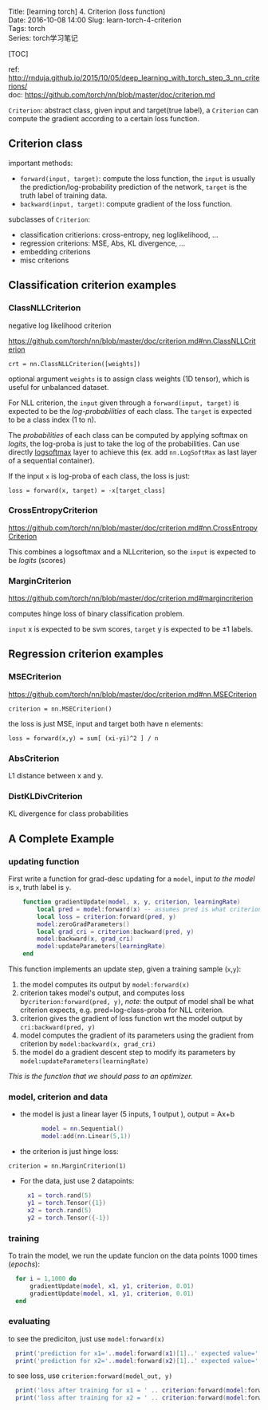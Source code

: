 Title: [learning torch] 4. Criterion (loss function)  
Date: 2016-10-08 14:00 
Slug:  learn-torch-4-criterion  
Tags: torch  
Series: torch学习笔记 
 
[TOC]
       
  
ref: <http://rnduja.github.io/2015/10/05/deep_learning_with_torch_step_3_nn_criterions/>   
doc: <https://github.com/torch/nn/blob/master/doc/criterion.md>   
  
``Criterion``: abstract class, given input and target(true label), a ``Criterion`` can compute the gradient according to a certain loss function.   
  
Criterion class  
---------------  
  
important methods:   
  
* ``forward(input, target)``: compute the loss function, the ``input`` is usually the prediction/log-probability prediction of the network, ``target`` is the truth label of training data.   
* ``backward(input, target)``: compute gradient of the loss function.   
  
  
subclasses of ``Criterion``:  
  
  
* classification critierions: cross-entropy, neg loglikelihood, ...  
* regression criterions: MSE, Abs, KL divergence, ...  
* embedding criterions  
* misc criterions  
  
  
Classification criterion examples  
---------------------------------  
  
### ClassNLLCriterion  
  
negative log likelihood criterion  
  
<https://github.com/torch/nn/blob/master/doc/criterion.md#nn.ClassNLLCriterion>  
  
``crt = nn.ClassNLLCriterion([weights])``  

optional argument ``weights`` is to assign class weights (1D tensor), which is useful for unbalanced dataset.   
  
For NLL criterion, the ``input`` given through a ``forward(input, target)`` is expected to be the *log-probabilities* of each class. The ``target`` is expected to be a class index (1 to n).   
  
The *probabilities* of each class can be computed by applying softmax on *logits*,  the log-proba is just to take the log of the probabilities. Can use directly [logsoftmax](https://github.com/torch/nn/blob/master/doc/transfer.md#logsoftmax) layer to achieve this (ex. add ``nn.LogSoftMax`` as last layer of a sequential container).   
  
If the input ``x`` is log-proba of each class, the loss is just:   
  
``loss = forward(x, target) = -x[target_class]``  
  
  
### CrossEntropyCriterion  
  
<https://github.com/torch/nn/blob/master/doc/criterion.md#nn.CrossEntropyCriterion>  
  
This combines a logsoftmax and a NLLcriterion, so the ``input`` is expected to be *logits* (scores)  
  
### MarginCriterion  
  
<https://github.com/torch/nn/blob/master/doc/criterion.md#margincriterion>  
  
computes hinge loss of binary classification problem.   
  
``input`` x is expected to be svm scores, ``target`` y is expected to be ±1 labels.   
  
  
Regression criterion examples  
-----------------------------  
  
### MSECriterion  
  
<https://github.com/torch/nn/blob/master/doc/criterion.md#nn.MSECriterion>  
  
``criterion = nn.MSECriterion()``  
  
the loss is just MSE, input and target both have n elements:   
  
``loss = forward(x,y) = sum[ (xi-yi)^2 ] / n``  
  
### AbsCriterion  
  
L1 distance between x and y.   
  
### DistKLDivCriterion  
  
KL divergence for class probabilities   
  
  
A Complete Example  
------------------  
  
### updating function  
  
First write a function for  grad-desc updating for a ``model``, input *to the model* is ``x``, truth label is ``y``.   
  
```lua
	function gradientUpdate(model, x, y, criterion, learningRate)  
		local pred = model:forward(x) -- assumes pred is what criterion expects as input  
		local loss = criterion:forward(pred, y)  
		model:zeroGradParameters()  
		local grad_cri = criterion:backward(pred, y)  
		model:backward(x, grad_cri)  
		model:updateParameters(learningRate)  
	end  
```  
  
This function implements an update step, given a training sample (``x``,``y``):  
  
  
1. the model computes its output by ``model:forward(x)``  
2. criterion takes model's output, and computes loss by``criterion:forward(pred, y)``, *note*: the output of model shall be what criterion expects, e.g. pred=log-class-proba for NLL criterion.   
3. criterion gives the gradient of loss function wrt the model output by ``cri:backward(pred, y)``  
4. model computes the gradient of its parameters using the gradient from criterion by ``model:backward(x, grad_cri)``  
5. the model do a gradient descent step to modify its parameters by ``model:updateParameters(learningRate)``  
  
    
*This is the function that we should pass to an optimizer.*   
  
### model, criterion and data  
  
  
* the model is just a linear layer (5 inputs, 1 output ), output = Ax+b  
  
  ```lua
		model = nn.Sequential()  
		model:add(nn.Linear(5,1))  
    ```
  
  
  
* the criterion is just hinge loss:   
  
  
``criterion = nn.MarginCriterion(1)``  
  
  
* For the data, just use 2 datapoints:   
  
  ```lua
	x1 = torch.rand(5)  
	y1 = torch.Tensor({1})  
	x2 = torch.rand(5)  
	y2 = torch.Tensor({-1})  
  ```
  
### training  
  
To train the model, we run the update funcion on the data points 1000 times (*epochs*):   
  
  ```lua
	for i = 1,1000 do  
	    gradientUpdate(model, x1, y1, criterion, 0.01)  
	    gradientUpdate(model, x1, y1, criterion, 0.01)  
	end  
  ```
  
### evaluating  
  
to see the prediciton, just use ``model:forward(x)``  
  
  ```lua
	print('prediction for x1='..model:forward(x1)[1]..' expected value='..y1[1])  
	print('prediction for x2='..model:forward(x2)[1]..' expected value='..y2[1])  
  ```  
  
to see loss, use ``criterion:forward(model_out, y)``  
  
  ```lua
	print('loss after training for x1 = ' .. criterion:forward(model:forward(x1), y1))  
	print('loss after training for x2 = ' .. criterion:forward(model:forward(x2), y2))  
  ```
